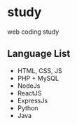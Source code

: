 # study
web coding study


## Language List

- HTML, CSS, JS
- PHP + MySQL
- NodeJs 
- ReactJS
- ExpressJs
- Python
- Java
